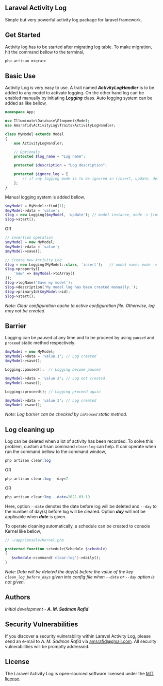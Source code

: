 ## Laravel Activity Log

Simple but very powerful activity log package for laravel framework.

## Get Started

Activity log has to be started after migrating log table. To make migration, hit the command bellow to the terminal,

~~~php
php artisan migrate
~~~

## Basic Use

Activity Log is very easy to use. A trait named **_ActivityLogHandler_** is to be added to any model to activate logging. On the other hand log can be enabled manually by initiating **_Logging_** class. Auto logging system can be added as like bellow,

~~~php
namespace App;

use Illuminate\Database\Eloquent\Model;
use Amsrafid\ActivityLog\Traits\ActivityLogHandler;

class MyModel extends Model
{
    use ActivityLogHandler;

    // Optionals
    protected $log_name = "Log name";

    protected $description = "Log description";

    protected $ignore_log = [
        // if any logging mode is to be ignored in (insert, update, delete, forceDelete)
    ];
}
~~~

Manual logging system is added bellow,

~~~php
$myModel = MyModel::find(1);
$myModel->data = 'value';
$log = new Logging($myModel, 'update'); // model instance, mode -> [insert, update, delete, forceDelete]
$log->start();
~~~
OR
~~~php
// Insertion operation
$myModel = new MyModel;
$myModel->data = 'value';
$myModel->save();

// Create new Activity Log
$log = new Logging(MyModel::class, 'insert');   // model name, mode -> [insert, update, delete, forceDelete]
$log->property([
    'new' => $myModel->toArray()
]);
$log->logName('Save my model');
$log->description('My model log has been created manually.');
$log->primaryId($myModel->id);
$log->start();
~~~

_Note: Clear configuration cache to active configuration file. Otherwise, log may not be created._

## Barrier

Logging can be paused at any time and to be proceed by using `paused` and `proceed` static method respectively.

~~~php
$myModel = new MyModel;
$myModel->data = 'value 1'; // Log created
$myModel->save();

Logging::paused();  // Logging become paused

$myModel->data = 'value 2'; // Log not created
$myModel->save();

Logging::proceed(); // Logging proceed again

$myModel->data = 'value 3'; // Log created
$myModel->save();
~~~

_Note: Log barrier can be checked by `isPaused` static method._

## Log cleaning up

Log can be deleted when a lot of activity has been recorded. To solve this problem, custom artisan command `clear:log` can help. It can operate when run the command bellow to the command window,

~~~php
php artisan clear:log
~~~
OR
~~~php
php artisan clear:log --day=7
~~~
OR
~~~php
php artisan clear:log --date=2021-03-19
~~~

Here, option `--date` denotes the date before log will be deleted and `--day` to the number of day(s) before log will be cleared. Option _**day**_ will not be applicable when _**date**_ is given.

To operate cleaning automatically, a schedule can be created to console Kernel like bellow,

~~~php
// ~/app/Console/Kernel.php

protected function schedule(Schedule $schedule)
{
   $schedule->command('clear:log')->daily();
}
~~~

*Note: Data will be deleted the day(s) before the value of the key `clean_log_before_days` given into config file when `--date` or `--day` option is not given.*

## Authors

_Initial development_ - **_A. M. Sadman Rafid_**

## Security Vulnerabilities

If you discover a security vulnerability within Laravel Activity Log, please send an e-mail to _A. M. Sadman Rafid_ via [amsrafid@gmail.com](mailto:amsrafid@gmail.com). All security vulnerabilities will be promptly addressed.

## License

The Laravel Activity Log is open-sourced software licensed under the [MIT license](https://opensource.org/licenses/MIT).
